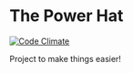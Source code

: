 # The Power Hat
[![Code Climate](https://codeclimate.com/github/AgentLemon/thepowerhat/badges/gpa.svg)](https://codeclimate.com/github/AgentLemon/thepowerhat)

Project to make things easier!
